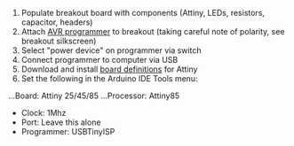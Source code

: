 1. Populate breakout board with components (Attiny, LEDs, resistors, capacitor, headers)
2. Attach [AVR programmer](https://www.sparkfun.com/products/9825) to breakout (taking careful note of polarity, see breakout silkscreen)
3. Select "power device" on programmer via switch
4. Connect programmer to computer via USB
5. Download and install [board definitions](https://github.com/damellis/attiny) for Attiny
6. Set the following in the Arduino IDE Tools menu:

...Board: Attiny 25/45/85
...Processor: Attiny85
- Clock: 1Mhz
- Port: Leave this alone
- Programmer: USBTinyISP

